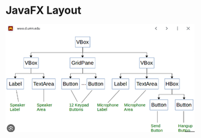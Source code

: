 # JavaFX Layout

<img src="https://github.com/nglthu/JavaGuiProject/blob/main/img/Screenshot%202024-03-18%20090738.png">
